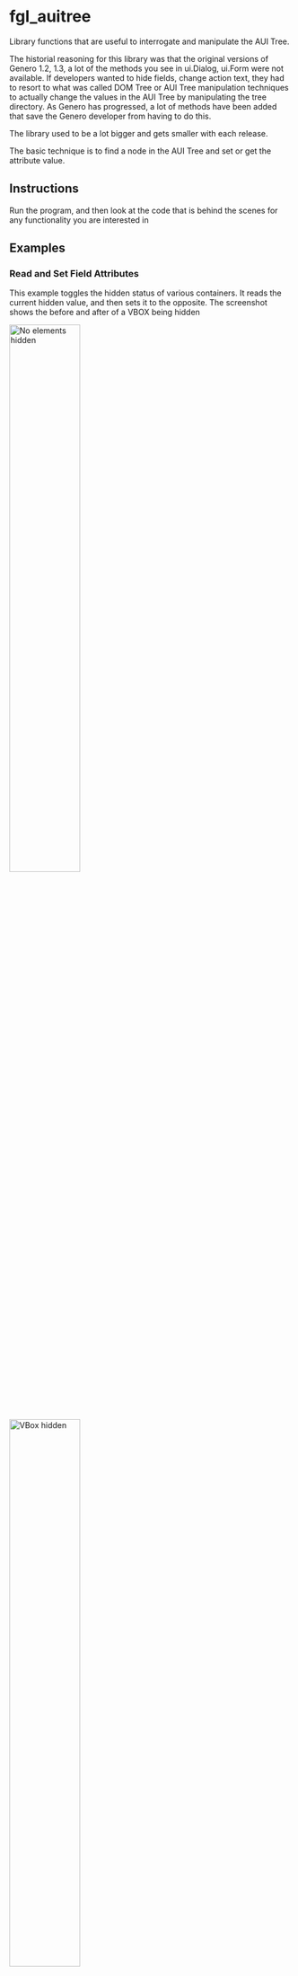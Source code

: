 # fgl_auitree
Library functions that are useful to interrogate and manipulate the AUI Tree.

The historial reasoning for this library was that the original versions of Genero 1.2, 1.3, a lot of the methods you see in ui.Dialog, ui.Form were not available.  If developers wanted to hide fields, change action text, they had to resort to what was called DOM Tree or AUI Tree manipulation techniques to actually change the values in the AUI Tree by manipulating the tree directory.  As Genero has progressed, a lot of methods have been added that save the Genero developer from having to do this.

The library used to be a lot bigger and gets smaller with each release.  

The basic technique is to find a node in the AUI Tree and set or get the attribute value.

## Instructions
Run the program, and then look at the code that is behind the scenes for any functionality you are interested in

## Examples

### Read and Set Field Attributes

This example toggles the hidden status of various containers.  It reads the current hidden value, and then sets it to the opposite.  The screenshot shows the before and after of a VBOX being hidden

<img alt="No elements hidden" src="https://user-images.githubusercontent.com/13615993/32255550-9c9a928a-bf0d-11e7-83ae-03369ab22607.png" width="50%" />
<img alt="VBox hidden" src="https://user-images.githubusercontent.com/13615993/32255549-9c5f2bc8-bf0d-11e7-823a-a068b54ca964.png" width="50%" />

### Determine Dialog Type

Identify if currently in an INPUT or CONSTRUCT.  Useful for generic code that may have to behave differently depending where called from.  The screenshot shows output when in a CONSTRUCT in the MESSAGE panel

<img alt="Dialog Type output" src="https://user-images.githubusercontent.com/13615993/32255548-9c2262d8-bf0d-11e7-9a5b-991999490f9a.png" width="50%" />

### TAG field

Use the TAG attribute to group a fields title label and description label so that when you hide a field, you do not have to explicitly hide the title or the description label.  Screenshot shows before and after as a field (and its title and description) are hidden

<img alt="No fields hidden" src="https://user-images.githubusercontent.com/13615993/32255547-9be5df84-bf0d-11e7-81de-0a071d8dfe43.png" width="50%" />
<img alt="Tagged fields hidden" src="https://user-images.githubusercontent.com/13615993/32255546-9b9cf5d0-bf0d-11e7-9feb-54f5b6487f6e.png" width="50%" />

### Array Copy

Techniques for copying an Entire Array

<img alt="Array Copy" src="https://user-images.githubusercontent.com/13615993/32255544-9abca6e2-bf0d-11e7-9785-894e575ecb02.png" width="50%" />

(intention is to port this off as a seperate example one day)

### Style Add/Remove

Add or remove a style to a field based on current value.  The screenshot shows as value entered, style changes

<img alt="No values entered" src="https://user-images.githubusercontent.com/13615993/32255543-9a33fa5e-bf0d-11e7-8be2-596657c3f846.png" width="50%" />
<img alt="Styles changed as values entered" src="https://user-images.githubusercontent.com/13615993/32255542-99e48528-bf0d-11e7-99a3-ab7711d4bc10.png" width="50%" />

### Placeholder/Comment manipulation

Change comment, placeholder value at runtime.  SCreenshot shows placeholder added to field

<img alt="No placeholder" src="https://user-images.githubusercontent.com/13615993/32255541-9986da04-bf0d-11e7-8a4e-e3c5ccc01e5d.png" width="50%" />
<img alt="Placeholder set" src="https://user-images.githubusercontent.com/13615993/32255540-9933fef6-bf0d-11e7-8665-35703ea5aae8.png" width="50%" />

### TopMenu Builder

Add standard items to each TopMenu, in this case a File, Edit on the left and Help on the right.  Screensho shows Topmenu with File, Edit on left, Help on right

<img alt="TopMenu Example" src="https://user-images.githubusercontent.com/13615993/32255539-98f6cdce-bf0d-11e7-8021-b1a51687ed99.png" width="50%" />



## TODO
Port off arraycopy as a seperate example

